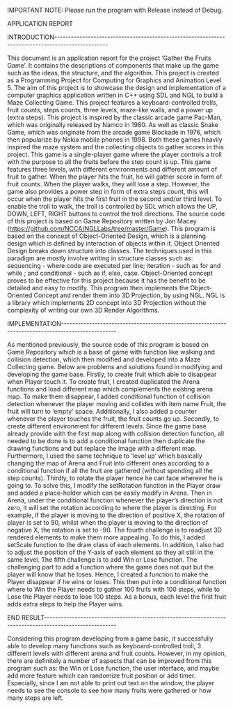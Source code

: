 IMPORTANT NOTE: Please run the program with Release instead of Debug.

APPLICATION REPORT 

INTRODUCTION-------------------------------------------------------------------------------------------------

This document is an application report for the project ‘Gather the Fruits Game’. It contains the descriptions of components that make up the game such as the ideas, the structure, and the algorithm. This project is created as a Programming Project for Computing for Graphics and Animation Level 5.
The aim of this project is to showcase the design and implementation of a computer graphics application written in C++ using SDL and NGL to build a Maze Collecting Game. This project features a keyboard-controlled trolls, fruit counts, steps counts, three levels, maze-like walls, and a power up (extra steps).
This project is inspired by the classic arcade game Pac-Man, which was originally released by Namco in 1980. As well as classic Snake Game, which was originate from the arcade game Blockade in 1976, which then popularize by Nokia mobile phones in 1998. Both these games heavily inspired the maze system and the collecting objects to gather scores in this project. 
This game is a single-player game where the player controls a troll with the purpose to all the fruits before the step count is up. This game features three levels, with different environments and different amount of fruit to gather. When the player hits the fruit, he will gather score in form of fruit counts. When the player walks, they will lose a step. However, the game also provides a power step in form of extra steps count, this will occur when the player hits the first fruit in the second and/or third level.
To enable the troll to walk, the troll is controlled by SDL which allows the UP, DOWN, LEFT, RIGHT buttons to control the troll directions. The source code of this project is based on Game Repository written by Jon Macey (https://github.com/NCCA/NGLLabs/tree/master/Game).
This program is based on the concept of Object-Oriented Design, which is a planning design which is defined by interaction of objects within it. Object Oriented Design breaks down structure into classes. The techniques used in this paradigm are mostly involve writing in structure classes such as: sequencing - where code are executed per line; iteration - such as for and while ; and conditional - such as if, else, case. Object-Oriented concept proves to be effective for this project because it has the benefit to be detailed and easy to modify.
This program then implements the Object-Oriented Concept and render them into 3D Projection, by using NGL. NGL is a library which implements 2D concept into 3D Projection without the complexity of writing our own 3D Render Algorithms. 

IMPLEMENTATION--------------------------------------------------------------------------------------------------

As mentioned previously, the source code of this program is based on Game Repository which is a base of game with function like walking and collision detection, which then modified and developed into a Maze Collecting game. Below are problems and solutions found in modifying and developing the game base.
Firstly, to create fruit which able to disappear when Player touch it. To create fruit, I created duplicated the Arena functions and load different map which complements the existing arena map. To make them disappear, I added conditional function of collision detection whenever the player moving and collides with item name Fruit, the fruit will turn to ‘empty’ space.  Additionally, I also added a counter whenever the player touches the fruit, the fruit counts go up.
Secondly, to create different environment for different levels. Since the game base already provide with the first map along with collision detection function, all needed to be done is to add a conditional function then duplicate the drawing functions and but replace the image with a different map. Furthermore, I used the same technique to ‘level up’ which basically changing the map of Arena and Fruit into different ones according to a conditional function if all the fruit are gathered (without spending all the step counts).
Thirdly, to rotate the player hence he can face wherever he is going to. To solve this, I modify the setRotation function in the Player draw and added a place-holder which can be easily modify in Arena. Then in Arena, under the conditional function whenever the player’s direction is not zero, it will set the rotation according to where the player is directing. For example, if the player is moving to the direction of positive X, the rotation of player is set to 90, whilst when the player is moving to the direction of negative X, the rotation is set to -90. 
The fourth challenge is to readjust 3D rendered elements to make them more appealing. To do this, I added setScale function to the draw class of each elements. In addition, I also had to adjust the position of the Y-axis of each element so they all still in the same level.
The fifth challenge is to add Win or Lose function. The challenging part to add a function where the game does not quit but the player will know that he loses. Hence, I created a function to make the Player disappear if he wins or loses. This then put into a conditional function where to Win the Player needs to gather 100 fruits with 100 steps, while to Lose the Player needs to lose 100 steps. As a bonus, each level the first fruit adds extra steps to help the Player wins. 

END RESULT--------------------------------------------------------------------------------------------------------

Considering this program developing from a game basic, it successfully able to develop many functions such as keyboard-controlled troll, 3 different levels with different arena and fruit counts. However, in my opinion, there are definitely a number of aspects that can be improved from this program such as: the Win or Lose function, the user interface, and maybe add more feature which can randomize fruit position or add timer. Especially, since I am not able to print out text on the window, the player needs to see the console to see how many fruits were gathered or how many steps are left. 


